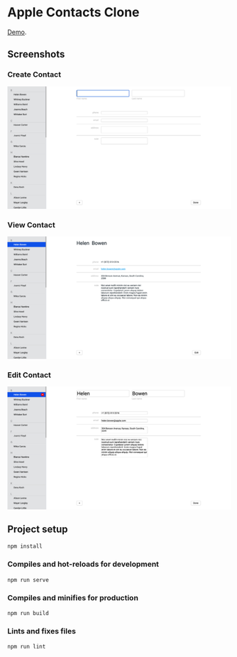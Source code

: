 # Apple Contacts Clone
[Demo](https://infallible-sammet-50268e.netlify.app/#/).

## Screenshots
### Create Contact 
![create contact](./src/assets/creating-contact.png)

### View Contact 
![create contact](./src/assets/view-contact.png)

### Edit Contact 
![create contact](./src/assets/edit-mode.png)


## Project setup
```
npm install
```

### Compiles and hot-reloads for development
```
npm run serve
```

### Compiles and minifies for production
```
npm run build
```

### Lints and fixes files
```
npm run lint
```